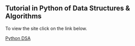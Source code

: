 ## Tutorial in Python of Data Structures & Algorithms 


To view the site click on the link below.

[Python DSA](https://kylemcclay.github.io/python_dsa/)